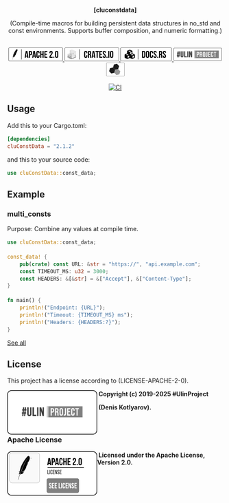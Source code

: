 <div id="header" align="center">

  <b>[cluconstdata]</b>
  
  (Compile-time macros for building persistent data structures in no_std and const environments. Supports buffer composition, and numeric formatting.)
  </br></br>

<div id="badges">
  <a href="./LICENSE_APACHE">
    <img src="https://github.com/UlinProject/img/blob/main/short_32/apache2.png?raw=true" alt="apache2"/>
  </a>
  <a href="https://crates.io/crates/cluConstData">
    <img src="https://github.com/UlinProject/img/blob/main/short_32/cratesio.png?raw=true" alt="cratesio"/>
  </a>
  <a href="https://docs.rs/cluConstData">
    <img src="https://github.com/UlinProject/img/blob/main/short_32/docrs.png?raw=true" alt="docrs"/>
  </a>
  <a href="https://github.com/denisandroid">
    <img src="https://github.com/UlinProject/img/blob/main/short_32/uproject.png?raw=true" alt="uproject"/>
  </a>
  <a href="https://github.com/clucompany">
    <img src="https://github.com/UlinProject/img/blob/main/short_32/clulab.png?raw=true" alt="clulab"/>
  </a>
	
  [![CI](https://github.com/clucompany/cluConstData/actions/workflows/CI.yml/badge.svg?event=push)](https://github.com/clucompany/cluConstData/actions/workflows/CI.yml) 


</div>
</div>

## Usage

Add this to your Cargo.toml:

```toml
[dependencies]
cluConstData = "2.1.2"
```

and this to your source code:

```rust
use cluConstData::const_data;
```
## Example

### multi_consts

Purpose: Combine any values at compile time.

```rust
use cluConstData::const_data;

const_data! {
	pub(crate) const URL: &str = "https://", "api.example.com";
	const TIMEOUT_MS: u32 = 3000;
	const HEADERS: &[&str] = &["Accept"], &["Content-Type"];
}

fn main() {
	println!("Endpoint: {URL}");
	println!("Timeout: {TIMEOUT_MS} ms");
	println!("Headers: {HEADERS:?}");
}
```

<a href="./examples">
  See all
</a>

## License

This project has a license according to (LICENSE-APACHE-2-0).

<div align="left">
  <a href="https://github.com/denisandroid">
    <img align="left" src="https://github.com/UlinProject/img/blob/main/block_220_100/uproject.png?raw=true" alt="uproject"/>
  </a>
  <b>&nbsp;Copyright (c) 2019-2025 #UlinProject</b>
	
  <b>&nbsp;(Denis Kotlyarov).</b>
  </br></br></br>
</div>

### Apache License

<div align="left">
  <a href="./LICENSE_APACHE">
    <img align="left" src="https://github.com/UlinProject/img/blob/main/block_220_100/apache2.png?raw=true" alt="apache2"/>
    
  </a>
  <b>&nbsp;Licensed under the Apache License, Version 2.0.</b>
  </br></br></br></br>
</div>

